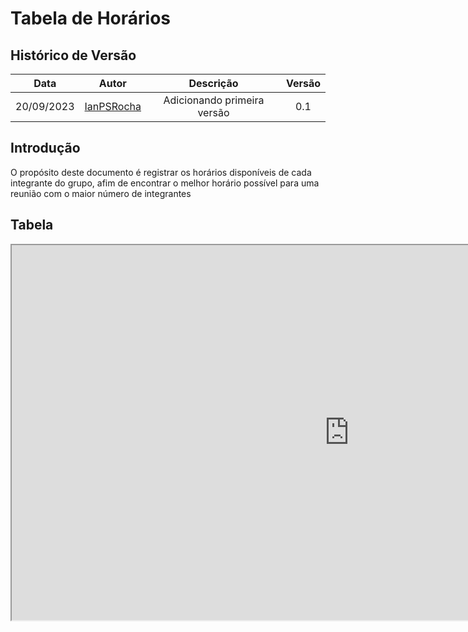 # Tabela de Horários

## Histórico de Versão

|Data|Autor|Descrição|Versão|
|:--:|:--:|:---:|:---:|
|20/09/2023|[IanPSRocha](https://github.com/IanPSRocha)|Adicionando primeira versão|0.1|

## Introdução

O propósito deste documento é registrar os horários disponíveis de cada integrante do grupo, afim de encontrar o melhor horário possível para uma reunião com o maior número de integrantes

## Tabela

<iframe width="1080" height="600" src="https://docs.google.com/spreadsheets/d/1WtoVTyN91AxYSLpHUyO4Pm0SjS9aAVU5K2BixLreu8o/edit#gid=0"></iframe>